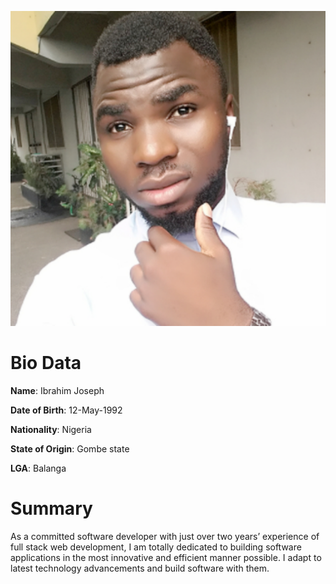 ![GitHub Logo](/images/ibrahimjoseph.png)


# Bio Data
__Name__: Ibrahim Joseph

__Date of Birth__: 12-May-1992

__Nationality__: Nigeria

__State of Origin__: Gombe state

__LGA__: Balanga

# Summary
As a committed software developer with just over two years’ experience of full stack web development, I am totally dedicated to building software applications in the most innovative and efficient manner possible. I adapt to latest technology advancements and build software with them.